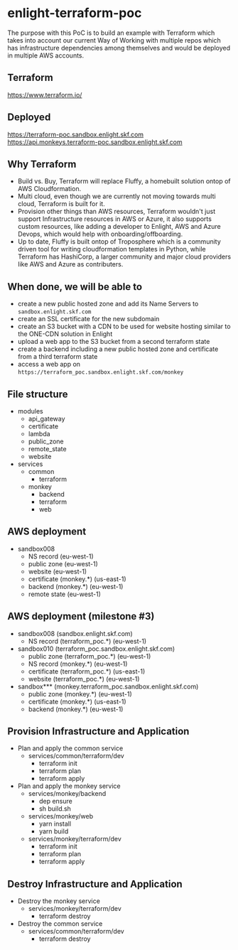 # enlight-terraform-poc
The purpose with this PoC is to build an example with Terraform which takes into account our current Way of Working with multiple repos which has infrastructure dependencies among themselves and would be deployed in multiple AWS accounts.

## Terraform
https://www.terraform.io/

## Deployed
https://terraform-poc.sandbox.enlight.skf.com
https://api.monkeys.terraform-poc.sandbox.enlight.skf.com

## Why Terraform
- Build vs. Buy, Terraform will replace Fluffy, a homebuilt solution ontop of AWS Cloudformation.
- Multi cloud, even though we are currently not moving towards multi cloud, Terraform is built for it.
- Provision other things than AWS resources, Terraform wouldn't just support Infrastructure resources in AWS or Azure, it also supports custom resources, like adding a developer to Enlight, AWS and Azure Devops, which would help with onboarding/offboarding.
- Up to date, Fluffy is built ontop of Troposphere which is a community driven tool for writing cloudformation templates in Python, while Terraform has HashiCorp, a larger community and major cloud providers like AWS and Azure as contributers.

## When done, we will be able to
- create a new public hosted zone and add its Name Servers to `sandbox.enlight.skf.com`
- create an SSL certificate for the new subdomain
- create an S3 bucket with a CDN to be used for website hosting similar to the ONE-CDN solution in Enlight
- upload a web app to the S3 bucket from a second terraform state
- create a backend including a new public hosted zone and certificate from a third terraform state
- access a web app on `https://terraform_poc.sandbox.enlight.skf.com/monkey`

## File structure
- modules
  - api_gateway
  - certificate
  - lambda
  - public_zone
  - remote_state
  - website
- services
  - common
    - terraform
  - monkey
    - backend
    - terraform
    - web

## AWS deployment
- sandbox008
  - NS record (eu-west-1)
  - public zone (eu-west-1)
  - website (eu-west-1)
  - certificate (monkey.*) (us-east-1)
  - backend (monkey.*) (eu-west-1)
  - remote state (eu-west-1)

## AWS deployment (milestone #3)
- sandbox008 (sandbox.enlight.skf.com)
  - NS record (terraform_poc.*) (eu-west-1)
- sandbox010 (terraform_poc.sandbox.enlight.skf.com)
  - public zone (terraform_poc.*) (eu-west-1)
  - NS record (monkey.*) (eu-west-1)
  - certificate (terraform_poc.*) (us-east-1)
  - website (terraform_poc.*) (eu-west-1)
- sandbox*** (monkey.terraform_poc.sandbox.enlight.skf.com)
  - public zone (monkey.*) (eu-west-1)
  - certificate (monkey.*) (us-east-1)
  - backend (monkey.*) (eu-west-1)

## Provision Infrastructure and Application
- Plan and apply the common service
  - services/common/terraform/dev
    - terraform init
    - terraform plan
    - terraform apply
- Plan and apply the monkey service
  - services/monkey/backend
    - dep ensure
    - sh build.sh
  - services/monkey/web
    - yarn install
    - yarn build
  - services/monkey/terraform/dev
    - terraform init
    - terraform plan
    - terraform apply

## Destroy Infrastructure and Application
- Destroy the monkey service
  - services/monkey/terraform/dev
    - terraform destroy
- Destroy the common service
  - services/common/terraform/dev
    - terraform destroy

